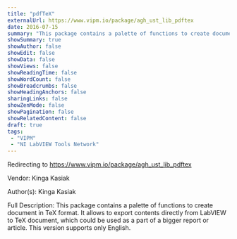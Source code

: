 ```yaml
---
title: "pdfTeX"
externalUrl: https://www.vipm.io/package/agh_ust_lib_pdftex
date: 2016-07-15
summary: "This package contains a palette of functions to create document in TeX format."
showSummary: true
showAuthor: false
showEdit: false
showData: false
showViews: false
showReadingTime: false
showWordCount: false
showBreadcrumbs: false
showHeadingAnchors: false
sharingLinks: false
showZenMode: false
showPagination: false
showRelatedContent: false
draft: true
tags:
 - "VIPM"
 - "NI LabVIEW Tools Network"
---
```


Redirecting to https://www.vipm.io/package/agh_ust_lib_pdftex

Vendor: Kinga Kasiak

Author(s): Kinga Kasiak
 
Full Description:
This package contains a palette of functions to create document in TeX format. 
It allows to export contents directly from LabVIEW to TeX document, which could be used as a part of a bigger report or article. 
This version supports only English.
